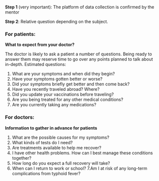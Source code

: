 **Step 1** (very important): The platform of data collection is confirmed by the mentor

**Step 2**: Relative question depending on the subject.

### For patients:
**What to expect from your doctor?**

The doctor is likely to ask a patient a number of questions. Being ready to answer them may reserve time to go over any points planned to talk about in-depth. Estimated questions:

1. What are your symptoms and when did they begin?
2. Have your symptoms gotten better or worse?
3. Did your symptoms briefly get better and then come back?
4. Have you recently traveled abroad? Where?
5. Did you update your vaccinations before traveling?
6. Are you being treated for any other medical conditions?
7. Are you currently taking any medications?


### For doctors:
**Information to gather in advance for patients**

1. What are the possible causes for my symptoms?
2. What kinds of tests do I need?
3. Are treatments available to help me recover?
4. I have other health problems. How can I best manage these conditions together?
5. How long do you expect a full recovery will take?
6. When can I return to work or school?
7.Am I at risk of any long-term complications from typhoid fever?